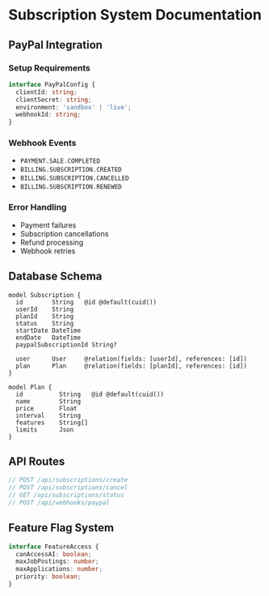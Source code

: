 # Subscription System Documentation

## PayPal Integration

### Setup Requirements
```typescript
interface PayPalConfig {
  clientId: string;
  clientSecret: string;
  environment: 'sandbox' | 'live';
  webhookId: string;
}
```

### Webhook Events
- `PAYMENT.SALE.COMPLETED`
- `BILLING.SUBSCRIPTION.CREATED`
- `BILLING.SUBSCRIPTION.CANCELLED`
- `BILLING.SUBSCRIPTION.RENEWED`

### Error Handling
- Payment failures
- Subscription cancellations
- Refund processing
- Webhook retries

## Database Schema
```prisma
model Subscription {
  id        String   @id @default(cuid())
  userId    String
  planId    String
  status    String
  startDate DateTime
  endDate   DateTime
  paypalSubscriptionId String?
  
  user      User     @relation(fields: [userId], references: [id])
  plan      Plan     @relation(fields: [planId], references: [id])
}

model Plan {
  id          String   @id @default(cuid())
  name        String
  price       Float
  interval    String
  features    String[]
  limits      Json
}
```

## API Routes
```typescript
// POST /api/subscriptions/create
// POST /api/subscriptions/cancel
// GET /api/subscriptions/status
// POST /api/webhooks/paypal
```

## Feature Flag System
```typescript
interface FeatureAccess {
  canAccessAI: boolean;
  maxJobPostings: number;
  maxApplications: number;
  priority: boolean;
}
```